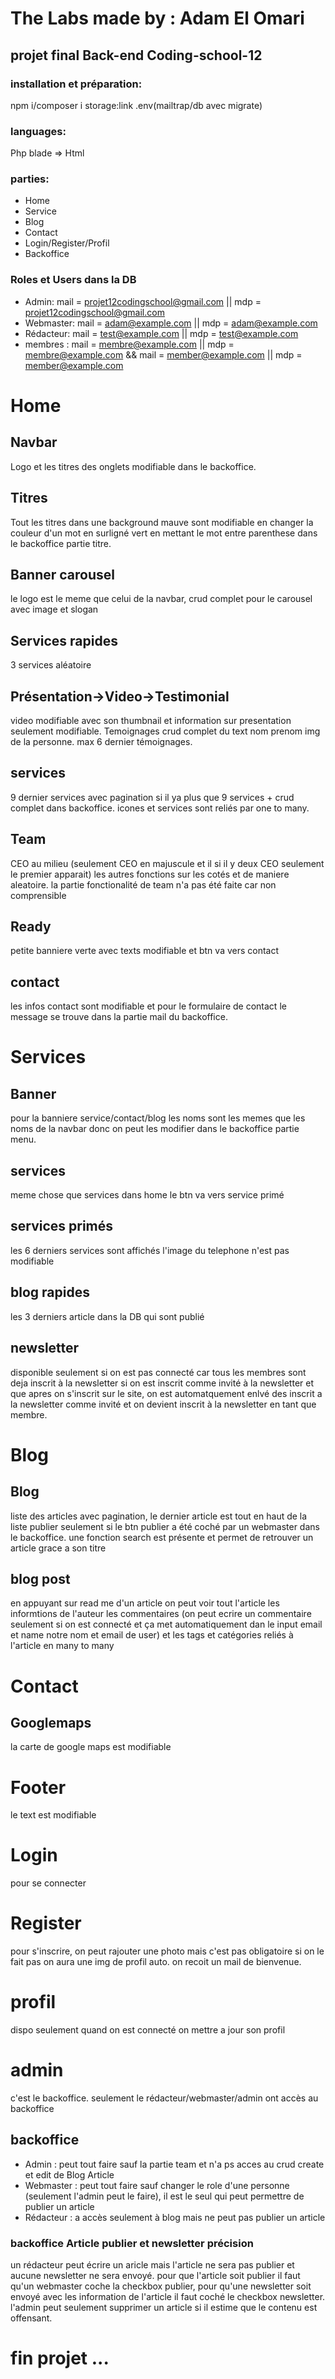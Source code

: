 # The Labs made by : Adam El Omari
## projet final Back-end Coding-school-12
### installation et préparation:
npm i/composer i
storage:link
.env(mailtrap/db avec migrate)
### languages:
Php
blade => Html
### parties: 
- Home
- Service
- Blog
- Contact
- Login/Register/Profil
- Backoffice
### Roles et Users dans la DB
- Admin: mail = projet12codingschool@gmail.com || mdp = projet12codingschool@gmail.com
- Webmaster: mail = adam@example.com || mdp = adam@example.com
- Rédacteur: mail = test@example.com || mdp = test@example.com
- membres : mail = membre@example.com || mdp = membre@example.com && mail = member@example.com || mdp = member@example.com
# Home
## Navbar
Logo et les titres des onglets modifiable dans le backoffice.
## Titres
Tout les titres dans une background mauve sont modifiable en changer la couleur d'un mot en surligné
vert en mettant le mot entre parenthese dans le backoffice partie titre.
## Banner carousel
le logo est le meme que celui de la navbar, crud complet pour le carousel avec image et slogan
## Services rapides 
3 services aléatoire
## Présentation->Video->Testimonial
video modifiable avec son thumbnail et information sur presentation seulement modifiable.
Temoignages crud complet du text nom prenom img de la personne.
max 6 dernier témoignages.
## services
9 dernier services avec pagination si il ya plus que 9 services + crud complet dans backoffice.
icones et services sont reliés par one to many.
## Team
CEO au milieu (seulement CEO en majuscule et il si il y deux CEO seulement le premier apparait)
les autres fonctions sur les cotés et de maniere aleatoire.
la partie fonctionalité de team n'a pas été faite car non comprensible
## Ready
petite banniere verte avec texts modifiable et btn va vers contact
## contact
les infos contact sont modifiable et pour le formulaire de contact le message se trouve dans la partie mail du backoffice.

# Services
## Banner
pour la banniere service/contact/blog les noms sont les memes que les noms de la navbar donc on peut les modifier dans le backoffice partie menu.
## services
meme chose que services dans home
le btn va vers service primé
## services primés
les 6 derniers services sont affichés
l'image du telephone n'est pas modifiable
## blog rapides
les 3 derniers article dans la DB qui sont publié
## newsletter
disponible seulement si on est pas connecté car tous les membres sont deja inscrit à la newsletter
si on est inscrit comme invité à la newsletter et que apres on s'inscrit sur le site, on est
automatquement enlvé des inscrit a la newsletter comme invité et on devient inscrit à la newsletter en tant que membre.


# Blog
## Blog
liste des articles avec pagination, le dernier article est tout en haut de la liste
publier seulement si le btn publier a été coché par un webmaster dans le backoffice.
une fonction search est présente et permet de retrouver un article grace a son titre
## blog post 
en appuyant sur read me d'un article 
on peut voir tout l'article les informtions de l'auteur les commentaires (on peut ecrire un commentaire seulement si on est connecté et ça met automatiquement dan le input email et name notre nom et email de user)
et les tags et catégories reliés à l'article en many to many

# Contact
## Googlemaps
la carte de google maps est modifiable

# Footer 
le text est modifiable

# Login
pour se connecter

# Register
pour s'inscrire, on peut rajouter une photo mais c'est pas obligatoire si on le fait pas on aura une img de profil auto.
on recoit un mail de bienvenue.

# profil
dispo seulement quand on est connecté on mettre a jour son profil

# admin 
c'est le backoffice.
seulement le rédacteur/webmaster/admin ont accès au backoffice
## backoffice
- Admin : peut tout faire sauf la partie team et n'a ps acces au crud create et edit de Blog Article
- Webmaster : peut tout faire sauf changer le role d'une personne (seulement l'admin peut le faire), il est 
le seul qui peut permettre de publier un article
- Rédacteur : a accès seulement à blog mais ne peut pas publier un article
### backoffice Article publier et newsletter précision
un rédacteur peut écrire un aricle mais l'article ne sera pas publier et aucune newsletter ne sera envoyé.
pour que l'article soit publier il faut qu'un webmaster coche la checkbox publier,
pour qu'une newsletter soit envoyé avec les information de l'article il faut coché le checkbox newsletter.
l'admin peut seulement supprimer un article si il estime que le contenu est offensant.

# fin projet ...